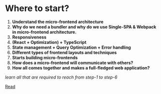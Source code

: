 # Where to start?

1. **Understand the micro-frontend architecture**
2. **Why do we need a bundler and why do we use Single-SPA & Webpack in micro-frontend architecture.**
3. **Responsiveness**
4. **(React + Optimization) + TypeScript**
5. **State management + Query Optimization + Error handling**
6. **Different types of frontend layouts and techniques**
7. **Starts building micro-frontends**
8. **How does a micro-frontend will communicate with others?**
9. **How all comes together and makes a full-fledged web application?**

_learn all that are required to reach from step-1 to step-6_

[Read](<./Module-01(Micro-frontend%20Architecture)/Architecture.md>)
